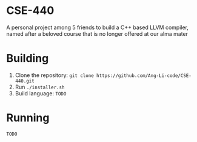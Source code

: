# CSE-440
A personal project among 5 friends to build a C++ based LLVM compiler, named after a beloved course that is no longer offered at our alma mater

# Building
1. Clone the repository: 
`git clone https://github.com/Ang-Li-code/CSE-440.git`
2. Run `./installer.sh` 
3. Build language:
`TODO`

# Running
`TODO`